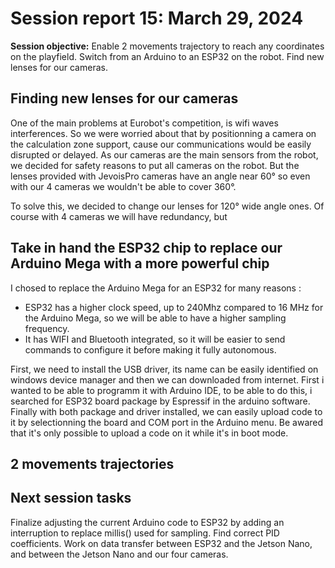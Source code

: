 # Session report 15: March 29, 2024

**Session objective:** Enable 2 movements trajectory to reach any coordinates on the playfield. Switch from an Arduino to an ESP32 on the robot. Find new lenses for our cameras.

## Finding new lenses for our cameras
One of the main problems at Eurobot's competition, is wifi waves interferences. So we were worried about that by positionning a camera on the calculation zone support, cause our communications would be easily disrupted or delayed. As our cameras are the main sensors from the robot, we decided for safety reasons to put all cameras on the robot. But the lenses provided with JevoisPro cameras have an angle near 60° so even with our 4 cameras we wouldn't be able to cover 360°.

To solve this, we decided to change our lenses for 120° wide angle ones. Of course with 4 cameras we will have redundancy, but 

## Take in hand the ESP32 chip to replace our Arduino Mega with a more powerful chip
I chosed to replace the Arduino Mega for an ESP32 for many reasons : 
- ESP32 has a higher clock speed, up to 240Mhz compared to 16 MHz for the Arduino Mega, so we will be able to have a higher sampling frequency.
- It has WIFI and Bluetooth integrated, so it will be easier to send commands to configure it before making it fully autonomous.

First, we need to install the USB driver, its name can be easily identified on windows device manager and then we can downloaded from internet.
First i wanted to be able to programm it with Arduino IDE, to be able to do this, i searched for ESP32 board package by Espressif in the arduino software. 
Finally with both package and driver installed, we can easily upload code to it by selectionning the board and COM port in the Arduino menu.
Be awared that it's only possible to upload a code on it while it's in boot mode.


## 2 movements trajectories


## Next session tasks
Finalize adjusting the current Arduino code to ESP32 by adding an interruption to replace millis() used for sampling. Find correct PID coefficients. Work on data transfer between ESP32 and the Jetson Nano, and between the Jetson Nano and our four cameras.
